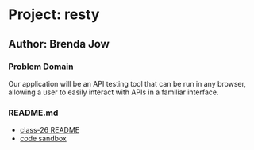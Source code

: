 # Project: resty

## Author: Brenda Jow

### Problem Domain

Our application will be an API testing tool that can be run in any browser, allowing a user to easily interact with APIs in a familiar interface.

### README.md

- [class-26 README](./docs/class-26.md)
- [code sandbox](https://codesandbox.io/p/github/brenda70904/resty/main?file=%2FREADME.md&workspace=%257B%2522activeFileId%2522%253A%2522clfhjgmi20009g2i6bzc4gzpc%2522%252C%2522openFiles%2522%253A%255B%2522%252FREADME.md%2522%255D%252C%2522sidebarPanel%2522%253A%2522EXPLORER%2522%252C%2522gitSidebarPanel%2522%253A%2522COMMIT%2522%252C%2522spaces%2522%253A%257B%2522clfhjgoe5000x3b6ia2qat1yy%2522%253A%257B%2522key%2522%253A%2522clfhjgoe5000x3b6ia2qat1yy%2522%252C%2522name%2522%253A%2522Default%2522%252C%2522devtools%2522%253A%255B%257B%2522key%2522%253A%2522clfhq4hkb00zh3b6ie1n0jmi8%2522%252C%2522type%2522%253A%2522PROJECT_SETUP%2522%252C%2522isMinimized%2522%253Afalse%257D%252C%257B%2522type%2522%253A%2522PREVIEW%2522%252C%2522taskId%2522%253A%2522start%2522%252C%2522port%2522%253A3000%252C%2522key%2522%253A%2522clfhq4ou7016k3b6ico3dsb6u%2522%252C%2522isMinimized%2522%253Afalse%257D%252C%257B%2522type%2522%253A%2522TASK_LOG%2522%252C%2522taskId%2522%253A%2522start%2522%252C%2522key%2522%253A%2522clfhq4l09012p3b6iwuvowj22%2522%252C%2522isMinimized%2522%253Afalse%257D%255D%257D%257D%252C%2522currentSpace%2522%253A%2522clfhjgoe5000x3b6ia2qat1yy%2522%252C%2522spacesOrder%2522%253A%255B%2522clfhjgoe5000x3b6ia2qat1yy%2522%255D%252C%2522hideCodeEditor%2522%253Afalse%257D)

<!-- 
### Links and Resources

- [GitHub Actions ci/cd](https://github.com/rkgallaway/server-deployment-practice-d51/actions) 
- [back-end server url](http://xyz.com) (when applicable)
- [front-end application](http://xyz.com) (when applicable)

### Setup

#### `.env` requirements (where applicable)

for now I have none and do not require one


#### How to initialize/run your application (where applicable)

- e.g. `npm start`

#### How to use your library (where applicable)

#### Features / Routes

- Feature One: Details of feature
- GET : `/hello` - specific route to hit

#### Tests

- How do you run tests?
- Any tests of note?
- Describe any tests that you did not complete, skipped, etc

#### UML

Link to an image of the UML for your application and response to events -->
